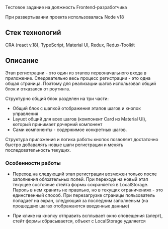 Тестовое задание на должность Frontend-разработчика

При развертывании проекта использовалась Node v18

## Стек технологий

CRA (react v.18), TypeScript, Material UI, Redux, Redux-Toolkit

## Описание

Этап регистрации - это один из этапов первоначального входа в приложение. Следовательно весь процесс регистрации - это одна общая страница. Поэтому для реализации шагов использовал общий блок и отказался от роутинга.

Структурно общий блок разделен на три части:

- Общий блок с шапкой отображения этапов шагов и кнопок управления
- Layuot общий для всех шагов (компонент Card из Material UI), который принимает дочерний компонент
- Сами компоненты - содержимое конкретных шагов.

Структура приложения и логика работы кнопок позволяет достаточно быстро добавалять новые шаги регистрации и менять последовательность текущих.

### Особенности работы

- Переход на следующий этап регистрации возможен только после заполнения обязательных полей. При переходе на новый этап текущее состояние стейта формы сохраняется в LocalStorage. Пароль в нем хранить не правльно, но в текущих ограничениях - это единственный способ. При перезагрузке страницы пользователь попадает на экран, следующий за последним заполненым (на прошедших шагах отображаются введенные данные)

- При клике на кнопку отправить всплывает окно оповещения (алерт), стейт формы сбрасывается, объект с LocalStorage удаляется

